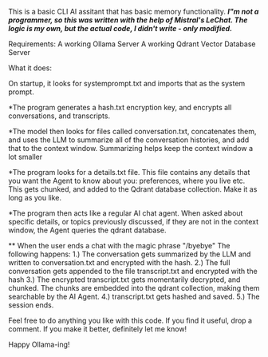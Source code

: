 This is a basic CLI AI assitant that has basic memory functionality.
***I"m not a programmer, so this was written with the help of Mistral's LeChat. The logic is my own, but the actual code, I didn't write - only modified.***


Requirements:
A working Ollama Server
A working Qdrant Vector Database Server

What it does:

On startup, it looks for systemprompt.txt and imports that as the system prompt.

*The program generates a hash.txt encryption key, and encrypts all conversations, and transcripts. 

*The model then looks for files called conversation<datetime>.txt, concatenates them, and uses the LLM to summarize all of the conversation histories, and add that to the context window. Summarizing helps keep the context window a lot smaller

*The program looks for a details.txt file. This file contains any details that you want the Agent to know about you: preferences, where you live etc. This gets chunked, and added to the Qdrant database collection. Make it as long as you like.

*The program then acts like a regular AI chat agent. When asked about specific details, or topics previously discussed, if they are not in the context window, the Agent queries the qdrant database.

** When the user ends a chat with the magic phrase "/byebye" The following happens:
	1.) The conversation gets summarized by the LLM and written to conversation<datetime>.txt and encrypted with the hash.
	2.) The full conversation gets appended to the file transcript.txt and encrypted with the hash
	3.) The encrypted transcript.txt gets momentarily decrypted, and chunked. The chunks are embedded into the qdrant collection, making them searchable by the AI Agent.
	4.) transcript.txt gets hashed and saved.
	5.) The session ends.

Feel free to do anything you like with this code. If you find it useful, drop a comment. If you make it better, definitely let me know!

Happy Ollama-ing!
